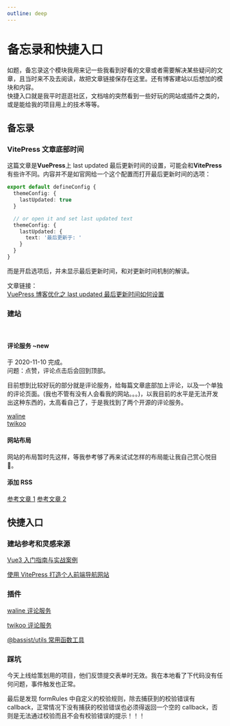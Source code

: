```yaml
---
outline: deep
---
```


# 备忘录和快捷入口

如题，备忘录这个模块我用来记一些我看到好看的文章或者需要解决某些疑问的文章，且当时来不及去阅读，故把文章链接保存在这里。还有博客建站以后想加的模块和内容。  
快捷入口就是我平时逛逛社区，文档啥的突然看到一些好玩的网站或插件之类的，或是能给我的项目用上的技术等等。

## 备忘录

### VitePress 文章底部时间

这篇文章是**VuePress**上 last updated 最后更新时间的设置，可能会和**VitePress**有些许不同。内容并不是如官网给一个这个配置而打开最后更新时间的选项：

```ts
export default defineConfig {
  themeConfig: {
    lastUpdated: true
  }

  // or open it and set last updated text
  themeConfig: {
    lastUpdated: {
      text: '最后更新于: '
    }
  }
}
```

而是开启选项后，并未显示最后更新时间，和对更新时间机制的解读。

文章链接：  
[VuePress 博客优化之 last updated 最后更新时间如何设置](https://github.com/mqyqingfeng/Blog/issues/244)

### 建站

<br />

#### 评论服务 ~new

于 2020-11-10 完成。  
问题：点赞，评论点击后会回到顶部。

目前想到比较好玩的部分就是评论服务，给每篇文章底部加上评论，以及一个单独的评论页面。(我也不管有没有人会看我的网站。。。)，以我目前的水平是无法开发出这种东西的，太高看自己了，于是我找到了两个开源的评论服务。

[waline](https://waline.js.org)  
[twikoo](https://twikoo.js.org)

#### 网站布局

网站的布局暂时先这样，等我参考够了再来试试怎样的布局能让我自己赏心悦目 🙂。

#### 添加 RSS

[参考文章 1](https://laros.io/generating-an-rss-feed-with-vitepress)
[参考文章 2](https://chodocs.cn/program/vitepress-plugin/#%E6%96%87%E6%A1%A3%E6%94%AF%E6%8C%81-rss-%E8%AE%A2%E9%98%85)

## 快捷入口

### 建站参考和灵感来源

[Vue3 入门指南与实战案例](https://vue3.chengpeiquan.com/)

[使用 VitePress 打造个人前端导航网站](https://juejin.cn/post/7204860462239498296)

### 插件

[waline 评论服务](https://waline.js.org)

[twikoo 评论服务](https://twikoo.js.org)

[@bassist/utils 常用函数工具](https://paka.dev/npm/@bassist/utils@0.14.0/api)

### 踩坑

今天上线给策划用的项目，他们反馈提交表单时无效。我在本地看了下代码没有任何问题，事件触发也正常。

最后是发现 formRules 中自定义的校验规则，除去捕获到的校验错误有 callback，正常情况下没有捕获的校验错误也必须得返回一个空的 callback，否则是无法通过校验而且不会有校验错误的提示！！！
